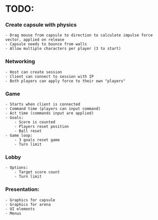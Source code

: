 # TODO: 

### Create capsule with physics
    - Drag mouse from capsule to direction to calculate impulse force vector, applied on release
    - Capsule needs to bounce from walls 
    - Allow multiple characters per player (3 to start)

### Networking
    - Host can create session
    - Client can connect to session with IP
    - Both players can apply force to their own "players"

### Game
    - Starts when client is connected  
    - Command time (players can input command)
    - Act time (commands input are applied)
    - Goals:
        - Score is counted
        - Players reset position
        - Ball reset
    - Game loop:
        - 3 goals reset game
        - Turn limit

### Lobby
    - Options:
        - Target score count 
        - Turn limit

### Presentation:
    - Graphics for capsule
    - Graphics for arena
    - UI elements
    - Menus